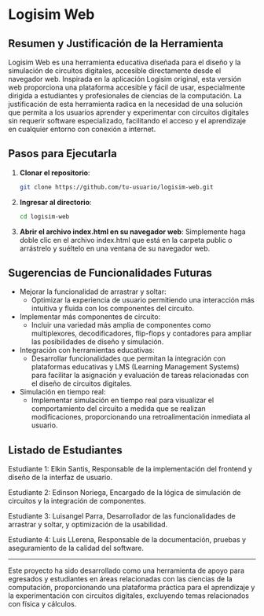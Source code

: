 # Logisim Web

## Resumen y Justificación de la Herramienta

Logisim Web es una herramienta educativa diseñada para el diseño y la simulación de circuitos digitales, accesible directamente desde el navegador web. Inspirada en la aplicación Logisim original, esta versión web proporciona una plataforma accesible y fácil de usar, especialmente dirigida a estudiantes y profesionales de ciencias de la computación. La justificación de esta herramienta radica en la necesidad de una solución que permita a los usuarios aprender y experimentar con circuitos digitales sin requerir software especializado, facilitando el acceso y el aprendizaje en cualquier entorno con conexión a internet.

## Pasos para Ejecutarla

1. **Clonar el repositorio**:

   ```bash
   git clone https://github.com/tu-usuario/logisim-web.git
   ```
2. **Ingresar al directorio**:

   ```bash
   cd logisim-web
   ```
3. **Abrir el archivo index.html en su navegador web**:
   Simplemente haga doble clic en el archivo index.html que está en la carpeta public o arrástrelo y suéltelo en una ventana de su navegador web.

## Sugerencias de Funcionalidades Futuras

- Mejorar la funcionalidad de arrastrar y soltar:
  - Optimizar la experiencia de usuario permitiendo una interacción más intuitiva y fluida con los componentes del circuito.
- Implementar más componentes de circuito:
  - Incluir una variedad más amplia de componentes como multiplexores, decodificadores, flip-flops y contadores para ampliar las posibilidades de diseño y simulación.
- Integración con herramientas educativas:
  - Desarrollar funcionalidades que permitan la integración con plataformas educativas y LMS (Learning Management Systems) para facilitar la asignación y evaluación de tareas relacionadas con el diseño de circuitos digitales.
- Simulación en tiempo real:
  - Implementar simulación en tiempo real para visualizar el comportamiento del circuito a medida que se realizan modificaciones, proporcionando una retroalimentación inmediata al usuario.

## Listado de Estudiantes

Estudiante 1: Elkin Santis, Responsable de la implementación del frontend y diseño de la interfaz de usuario.

Estudiante 2: Edinson Noriega, Encargado de la lógica de simulación de circuitos y la integración de componentes.

Estudiante 3: Luisangel Parra, Desarrollador de las funcionalidades de arrastrar y soltar, y optimización de la usabilidad.


Estudiante 4: Luis LLerena, Responsable de la documentación, pruebas y aseguramiento de la calidad del software.

---

Este proyecto ha sido desarrollado como una herramienta de apoyo para egresados y estudiantes en áreas relacionadas con las ciencias de la computación, proporcionando una plataforma práctica para el aprendizaje y la experimentación con circuitos digitales, excluyendo temas relacionados con física y cálculos.
